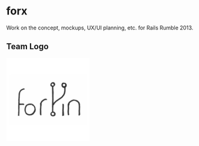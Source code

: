 forx
====

Work on the concept, mockups, UX/UI planning, etc. for Rails Rumble 2013.

Team Logo
---------

<img src="forxin.png" alt="Team logo" width="222" />
